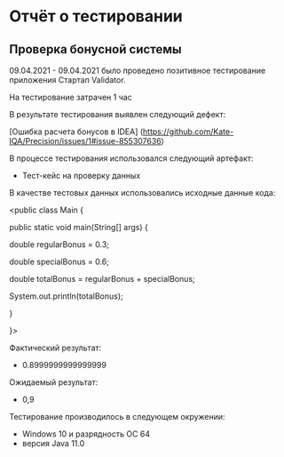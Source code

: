 # Отчёт о тестировании <Precision>

## Проверка бонусной системы

09.04.2021 - 09.04.2021 было проведено позитивное тестирование приложения Стартап Validator.

На тестирование затрачен 1 час

В результате тестирования выявлен следующий дефект:

[Ошибка расчета бонусов в IDEA] (https://github.com/Kate-IQA/Precision/issues/1#issue-855307636)


В процессе тестирования использовался следующий артефакт:
* Тест-кейс на проверку данных



В качестве тестовых данных использовались исходные данные кода:

 <public class Main {

  public static void main(String[] args) {

  double regularBonus = 0.3;

  double specialBonus = 0.6;

  double totalBonus = regularBonus + specialBonus;

  System.out.println(totalBonus);

  }

  }>

Фактический результат:
* 0.8999999999999999

Ожидаемый результат:
* 0,9 

Тестирование производилось в следующем окружении:
* Windows 10 и разрядность ОС 64 
* версия Java 11.0
